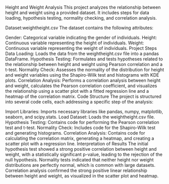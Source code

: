 Height and Weight Analysis
This project analyzes the relationship between height and weight using a provided dataset. It includes steps for data loading, hypothesis testing, normality checking, and correlation analysis.

Dataset:weightheight.csv
The dataset contains the following attributes:

Gender: Categorical variable indicating the gender of individuals.
Height: Continuous variable representing the height of individuals.
Weight: Continuous variable representing the weight of individuals.
Project Steps
Data Loading: Loads the data from the weightheight.csv file into a pandas DataFrame.
Hypothesis Testing: Formulates and tests hypotheses related to the relationship between height and weight using Pearson correlation and a t-test.
Normality Check: Assesses the normality of the distribution for height and weight variables using the Shapiro-Wilk test and histograms with KDE plots.
Correlation Analysis: Performs a correlation analysis between height and weight, calculates the Pearson correlation coefficient, and visualizes the relationship using a scatter plot with a fitted regression line and a heatmap of the correlation matrix.
Code Structure
The project is structured into several code cells, each addressing a specific step of the analysis:

Import Libraries: Imports necessary libraries like pandas, numpy, matplotlib, seaborn, and scipy.stats.
Load Dataset: Loads the weightheight.csv file.
Hypothesis Testing: Contains code for performing the Pearson correlation test and t-test.
Normality Check: Includes code for the Shapiro-Wilk test and generating histograms.
Correlation Analysis: Contains code for calculating the correlation matrix, generating a heatmap, and creating a scatter plot with a regression line.
Interpretation of Results
The initial hypothesis test showed a strong positive correlation between height and weight, with a statistically significant p-value, leading to the rejection of the null hypothesis.
Normality tests indicated that neither height nor weight distributions are perfectly normal, which is common with large datasets.
Correlation analysis confirmed the strong positive linear relationship between height and weight, as visualized in the scatter plot and heatmap.
